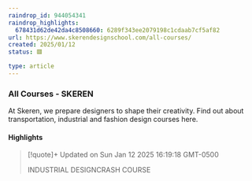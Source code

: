 ```yaml
---
raindrop_id: 944054341
raindrop_highlights:
  678431d62de42da4c8508660: 6289f343ee2079198c1cdaab7cf5af82
url: https://www.skerendesignschool.com/all-courses/
created: 2025/01/12
status: 🟥

type: article
---
```



### All Courses - SKEREN

At Skeren, we prepare designers to shape their creativity. Find out about transportation, industrial and fashion design courses here.

#### Highlights

> [!quote]+ Updated on Sun Jan 12 2025 16:19:18 GMT-0500
>
> INDUSTRIAL DESIGNCRASH COURSE
